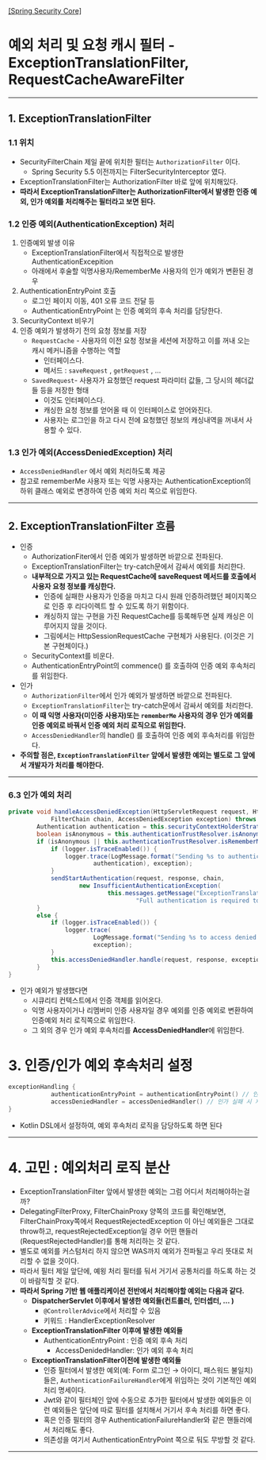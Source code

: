 <nav>
    <a href="../#api-filter" target="_blank">[Spring Security Core]</a>
</nav>

# 예외 처리 및 요청 캐시 필터 - ExceptionTranslationFilter, RequestCacheAwareFilter

---

## 1. ExceptionTranslationFilter
### 1.1 위치
- SecurityFilterChain 제일 끝에 위치한 필터는 `AuthorizationFilter` 이다.
  - Spring Security 5.5 이전까지는 FilterSecurityInterceptor 였다.
- ExceptionTranslationFilter는 AuthorizationFilter 바로 앞에 위치해있다.
- **따라서 ExceptionTranslationFilter는 AuthorizationFilter에서 발생한 인증 예외, 인가 예외를 처리해주는 필터라고 보면 된다.**

### 1.2 인증 예외(AuthenticationException) 처리
1. 인증예외 발생 이유 
   - ExceptionTranslationFilter에서 직접적으로 발생한 AuthenticationExcepition
   - 아래에서 후술할 익명사용자/RememberMe 사용자의 인가 예외가 변환된 경우 
2. AuthenticationEntryPoint 호출
   - 로그인 페이지 이동, 401 오류 코드 전달 등
   - AuthenticationEntryPoint 는 인증 예외의 후속 처리를 담당한다. 
3. SecurityContext 비우기 
4. 인증 예외가 발생하기 전의 요청 정보를 저장
   - `RequestCache` - 사용자의 이전 요청 정보을 세션에 저장하고 이를 꺼내 오는 캐시 메커니즘을 수행하는 역할
     - 인터페이스다.
     - 메서드 : `saveRequest` , `getRequest` , …
   - `SavedRequest`- 사용자가 요청했던 request 파라미터 값들, 그 당시의 헤더값들 등을 저장한 형태
     - 이것도 인터페이스다.
     - 캐싱한 요청 정보를 얻어올 때 이 인터페이스로 얻어와진다.
     - 사용자는 로그인을 하고 다시 전에 요청했던 정보의 캐싱내역을 꺼내서 사용할 수 있다.

### 1.3 인가 예외(AccessDeniedException) 처리
- `AccessDeniedHandler` 에서 예외 처리하도록 제공
- 참고로 rememberMe 사용자 또는 익명 사용자는 AuthenticationException의 하위 클래스 예외로 변경하여 인증 예외 처리 쪽으로 위임한다.

---

## 2. ExceptionTranslationFilter 흐름
- 인증
  - AuthorizationFiter에서 인증 예외가 발생하면 바깥으로 전파된다.
  - ExceptionTranslationFilter는 try-catch문에서 감싸서 예외를 처리한다.
  - **내부적으로 가지고 있는 RequestCache에 saveRequest 메서드를 호출에서 사용자 요청 정보를 캐싱한다.**
    - 인증에 실패한 사용자가 인증을 마치고 다시 원래 인증하려했던 페이지쪽으로 인증 후 리다이렉트 할 수 있도록 하기 위함이다.
    - 캐싱하지 않는 구현을 가진 RequestCache를 등록해두면 실제 캐싱은 이루어지지 않을 것이다.
    - 그림에서는 HttpSessionRequestCache 구현체가 사용된다. (이것은 기본 구현체이다.)
  - SecurityContext를 비운다.
  - AuthenticationEntryPoint의 commence() 를 호출하여 인증 예외 후속처리를 위임한다.
- 인가
  - `AuthorizationFilter`에서 인가 예외가 발생하면 바깥으로 전파된다.
  - `ExceptionTranslationFilter`는 try-catch문에서 감싸서 예외를 처리한다.
  - **이 때 익명 사용자(미인증 사용자)또는 `rememberMe` 사용자의 경우 인가 예외를 인증 예외로 바꿔서 인증 예외 처리 로직으로 위임한다.**
  - `AccessDeniedHandler`의 handle() 를 호출하여 인증 예외 후속처리를 위임한다.
- **주의할 점은, `ExceptionTranslationFilter` 앞에서 발생한 예외는 별도로 그 앞에서 개발자가 처리를 해야한다.**

---

### 6.3 인가 예외 처리
```java
private void handleAccessDeniedException(HttpServletRequest request, HttpServletResponse response,
			FilterChain chain, AccessDeniedException exception) throws ServletException, IOException {
		Authentication authentication = this.securityContextHolderStrategy.getContext().getAuthentication();
		boolean isAnonymous = this.authenticationTrustResolver.isAnonymous(authentication);
		if (isAnonymous || this.authenticationTrustResolver.isRememberMe(authentication)) {
			if (logger.isTraceEnabled()) {
				logger.trace(LogMessage.format("Sending %s to authentication entry point since access is denied",
						authentication), exception);
			}
			sendStartAuthentication(request, response, chain,
					new InsufficientAuthenticationException(
							this.messages.getMessage("ExceptionTranslationFilter.insufficientAuthentication",
									"Full authentication is required to access this resource")));
		}
		else {
			if (logger.isTraceEnabled()) {
				logger.trace(
						LogMessage.format("Sending %s to access denied handler since access is denied", authentication),
						exception);
			}
			this.accessDeniedHandler.handle(request, response, exception);
		}
}
```
- 인가 예외가 발생했다면
    - 시큐리티 컨텍스트에서 인증 객체를 읽어온다.
    - 익명 사용자이거나 리멤버미 인증 사용자일 경우 예외를 인증 예외로 변환하여 인증예외 처리 로직쪽으로 위임한다.
    - 그 외의 경우 인가 예외 후속처리를 **AccessDeniedHandler**에 위임한다.


# 3. 인증/인가 예외 후속처리 설정
```kotlin
exceptionHandling { 
	        authenticationEntryPoint = authenticationEntryPoint() // 인증 실패 시 처리
	        accessDeniedHandler = accessDeniedHandler() // 인가 실패 시 처리
}
```
- Kotlin DSL에서 설정하여, 예외 후속처리 로직을 담당하도록 하면 된다

---

# 4. 고민 : 예외처리 로직 분산
- ExceptionTranslationFilter 앞에서 발생한 예외는 그럼 어디서 처리해야하는걸까?
- DelegatingFilterProxy, FilterChainProxy 양쪽의 코드를 확인해보면, FilterChainProxy쪽에서 RequestRejectedException 이 아닌 예외들은 그대로 throw하고, requestRejectedException일 경우 어떤 핸들러(RequestRejectedHandler)를 통해 처리하는 것 같다.
- 별도로 예외를 커스텀처리 하지 않으면 WAS까지 예외가 전파될고 우리 뜻대로 처리할 수 없을 것이다.
- 따라서 필터 제일 앞단에, 예욍 처리 필터를 둬서 거기서 공통처리를 하도록 하는 것이 바람직할 것 같다.
- **따라서 Spring 기반 웹 애플리케이션 전반에서 처리해야할 예외는 다음과 같다.**
  - **DispatcherServlet 이후에서 발생한 예외들(컨트롤러, 인터셉터, … )**
    - `@ControllerAdvice`에서 처리할 수 있음
    - 키워드 : HandlerExceptionResolver
  - **ExceptionTranslationFilter 이후에 발생한 예외들**
    - AuthenticationEntryPoint : 인증 예외 후속 처리
      - AccessDenidedHandler: 인가 예외 후속 처리
  - **ExceptionTranslationFilter이전에 발생한 예외들**
    - 인증 필터에서 발생한 예외(예: Form 로그인 → 아이디, 패스워드 불일치) 들은, `AuthenticationFailureHandler`에게 위임하는 것이 기본적인 예외 처리 명세이다.
    - Jwt와 같이 필터체인 앞에 수동으로 추가한 필터에서 발생한 예외들은 이런 예외들은 앞단에 따로 필터를 설치해서 거기서 후속 처리를 하면 좋다.
    - 혹은 인증 필터의 경우 AuthenticationFailureHandler와 같은 핸들러에서 처리해도 좋다.
    - 의존성을 여기서 AuthenticationEntryPoint 쪽으로 둬도 무방할 것 같다.

---

